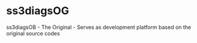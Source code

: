 # ss3diagsOG
ss3diagsOB - The Original - Serves as development platform based on the original source codes
